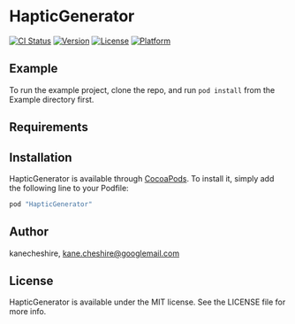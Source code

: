 # HapticGenerator

[![CI Status](http://img.shields.io/travis/kanecheshire/HapticGenerator.svg?style=flat)](https://travis-ci.org/kanecheshire/HapticGenerator)
[![Version](https://img.shields.io/cocoapods/v/HapticGenerator.svg?style=flat)](http://cocoapods.org/pods/HapticGenerator)
[![License](https://img.shields.io/cocoapods/l/HapticGenerator.svg?style=flat)](http://cocoapods.org/pods/HapticGenerator)
[![Platform](https://img.shields.io/cocoapods/p/HapticGenerator.svg?style=flat)](http://cocoapods.org/pods/HapticGenerator)

## Example

To run the example project, clone the repo, and run `pod install` from the Example directory first.

## Requirements

## Installation

HapticGenerator is available through [CocoaPods](http://cocoapods.org). To install
it, simply add the following line to your Podfile:

```ruby
pod "HapticGenerator"
```

## Author

kanecheshire, kane.cheshire@googlemail.com

## License

HapticGenerator is available under the MIT license. See the LICENSE file for more info.
